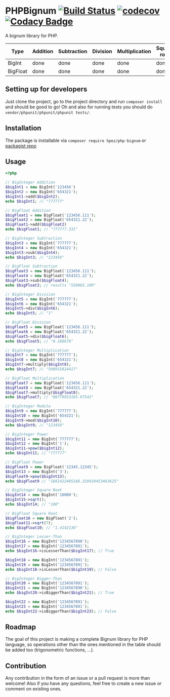 # PHPBignum [![Build Status](https://travis-ci.org/hpez/PHPBignum.svg?branch=master)](https://travis-ci.org/hpez/PHPBignum) [![codecov](https://codecov.io/gh/hpez/PHPBignum/branch/master/graph/badge.svg)](https://codecov.io/gh/hpez/PHPBignum) [![Codacy Badge](https://api.codacy.com/project/badge/Grade/fb8fecb2617a41e9a05ee90e24d42e04)](https://app.codacy.com/app/hpez/PHPBignum?utm_source=github.com&utm_medium=referral&utm_content=hpez/PHPBignum&utm_campaign=Badge_Grade_Dashboard)

A bignum library for PHP.

| Type          | Addition      | Subtraction   | Division      | Multiplication | Square root    | Power          |
| ------------- |---------------|---------------|---------------|----------------|----------------|----------------|
| BigInt        | done          | done          | done          | done           | done           | done           |
| BigFloat      | done          | done          | done          | done           | done           | done        |

## Setting up for developers
Just clone the project, go to the project directory and run `composer install` and should be good to go! Oh and also for running tests you should do `vendor/phpunit/phpunit/phpunit tests/`.

## Installation
The package is installable via `composer require hpez/php-bignum` or [packagist repo](https://packagist.org/packages/hpez/php-bignum)

## Usage
```php
<?php

// BigInteger Addition
$bigInt1 = new BigInt('123456')
$bigInt2 = new BigInt('654321');
$bigInt1->add($bigInt2);
echo $bigInt1; // "777777"

// BigFloat Addition
$bigFloat1 = new BigFloat('123456.111');
$bigFloat2 = new BigFloat('654321.22');
$bigFloat1->add($bigFloat2)
echo $bigFloat1; // "777777.331"

// BigInteger Subtraction
$bigInt3 = new BigInt('777777');
$bigInt4 = new BigInt('654321');
$bigInt3->sub($bigInt4);
echo $bigInt3; // "123456"

// BigFloat Subtraction
$bigFloat3 = new BigFloat('123456.111');
$bigFloat4 = new BigFloat('654321.22');
$bigFloat3->sub($bigFloat4);
echo $bigFloat3; // results "530865.109"

// BigInteger Division
$bigInt5 = new BigInt('777777');
$bigInt6 = new BigInt('654321');
$bigInt5->div($bigInt6);
echo $bigInt5; // "1"

// BigFloat Division
$bigFloat5 = new BigFloat('123456.111');
$bigFloat6 = new BigFloat('654321.22');
$bigFloat5->div($bigFloat6);
echo $bigFloat5; // "0.188678"

// BigInteger Multiplication
$bigInt7 = new BigInt('777777');
$bigInt8 = new BigInt('654321');
$bigInt7->multiply($bigInt8);
echo $bigInt7; // "508915824417"

// BigFloat Multiplication
$bigFloat7 = new BigFloat('123456.111');
$bigFloat8 = new BigFloat('654321.22');
$bigFloat7->multiply($bigFloat8);
echo $bigFloat7; // "80779953165.97542"

// BigInteger Modulo
$bigInt9 = new BigInt('777777');
$bigInt10 = new BigInt('654321');
$bigInt9->mod($bigInt10);
echo $bigInt9; // "123456"

// BigInteger Power
$bigInt11 = new BigInt('777777');
$bigInt12 = new BigInt('1');
$bigInt11->pow($bigInt12);
echo $bigInt11; // "777777"

// BigFloat Power
$bigFloat9 = new BigFloat('12345.12345');
$bigInt13 = new BigInt('3');
$bigFloat9->pow($bigInt13);
echo $bigFloat9 // "1881422405168.320420453463625"

// BigInteger Square Root
$bigInt14 = new BigInt('10000');
$bigInt15->sqrt();
echo $bigInt14; // "100"

// BigFloat Square Root
$bigFloat10 = new BigFloat('2');
$bigFloat11->sqrt(7);
echo $bigFloat10; // "1.4142136"

// BigInteger Lesser-Than
$bigInt16 = new BigInt('1234567890');
$bigInt17 = new BigInt('1234567891');
echo $bigInt16->isLesserThan($bigInt17); // True

$bigInt18 = new BigInt('1234567891');
$bigInt19 = new BigInt('1234567891');
echo $bigInt18->isLesserThan($bigInt19); // False

// BigInteger Bigger-Than
$bigInt20 = new BigInt('1234567891');
$bigInt21 = new BigInt('1234567890');
echo $bigInt20->isBiggerThan($bigInt21); // True

$bigInt22 = new BigInt('1234567891');
$bigInt23 = new BigInt('1234567891');
echo $bigInt22->isBiggerThan($bigInt23); // False

```

## Roadmap
The goal of this project is making a complete Bignum library for PHP language, so operations other than the ones mentioned in the table should be added too (trigonometric functions, ...).

## Contribution
Any contribution in the form of an issue or a pull request is more than welcome! Also if you have any questions, feel free to create a new issue or comment on existing ones.

